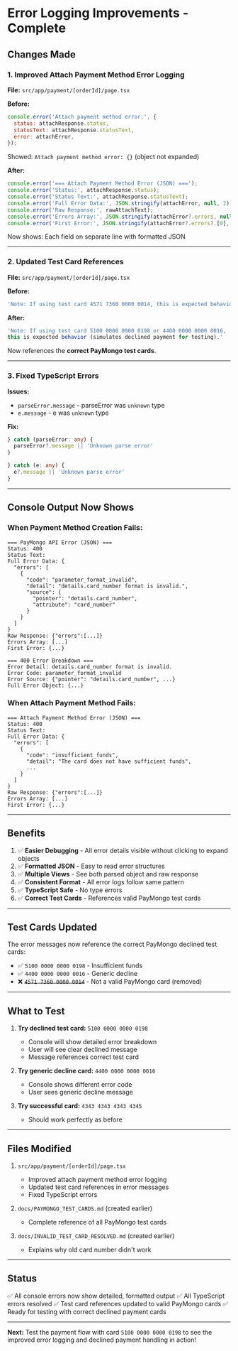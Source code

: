 # Error Logging Improvements - Complete

## Changes Made

### 1. Improved Attach Payment Method Error Logging

**File:** `src/app/payment/[orderId]/page.tsx`

**Before:**
```javascript
console.error('Attach payment method error:', {
  status: attachResponse.status,
  statusText: attachResponse.statusText,
  error: attachError,
});
```
Showed: `Attach payment method error: {}` (object not expanded)

**After:**
```javascript
console.error('=== Attach Payment Method Error (JSON) ===');
console.error('Status:', attachResponse.status);
console.error('Status Text:', attachResponse.statusText);
console.error('Full Error Data:', JSON.stringify(attachError, null, 2));
console.error('Raw Response:', rawAttachText);
console.error('Errors Array:', JSON.stringify(attachError?.errors, null, 2));
console.error('First Error:', JSON.stringify(attachError?.errors?.[0], null, 2));
```
Now shows: Each field on separate line with formatted JSON

---

### 2. Updated Test Card References

**File:** `src/app/payment/[orderId]/page.tsx`

**Before:**
```javascript
'Note: If using test card 4571 7360 0000 0014, this is expected behavior'
```

**After:**
```javascript
'Note: If using test card 5100 0000 0000 0198 or 4400 0000 0000 0016, 
this is expected behavior (simulates declined payment for testing).'
```

Now references the **correct PayMongo test cards**.

---

### 3. Fixed TypeScript Errors

**Issues:**
- `parseError.message` - parseError was `unknown` type
- `e.message` - e was `unknown` type

**Fix:**
```typescript
} catch (parseError: any) {
  parseError?.message || 'Unknown parse error'
}

} catch (e: any) {
  e?.message || 'Unknown parse error'
}
```

---

## Console Output Now Shows

### When Payment Method Creation Fails:
```
=== PayMongo API Error (JSON) ===
Status: 400
Status Text: 
Full Error Data: {
  "errors": [
    {
      "code": "parameter_format_invalid",
      "detail": "details.card_number format is invalid.",
      "source": {
        "pointer": "details.card_number",
        "attribute": "card_number"
      }
    }
  ]
}
Raw Response: {"errors":[...]}
Errors Array: [...]
First Error: {...}

=== 400 Error Breakdown ===
Error Detail: details.card_number format is invalid.
Error Code: parameter_format_invalid
Error Source: {"pointer": "details.card_number", ...}
Full Error Object: {...}
```

### When Attach Payment Method Fails:
```
=== Attach Payment Method Error (JSON) ===
Status: 400
Status Text: 
Full Error Data: {
  "errors": [
    {
      "code": "insufficient_funds",
      "detail": "The card does not have sufficient funds",
      ...
    }
  ]
}
Raw Response: {"errors":[...]}
Errors Array: [...]
First Error: {...}
```

---

## Benefits

1. ✅ **Easier Debugging** - All error details visible without clicking to expand objects
2. ✅ **Formatted JSON** - Easy to read error structures
3. ✅ **Multiple Views** - See both parsed object and raw response
4. ✅ **Consistent Format** - All error logs follow same pattern
5. ✅ **TypeScript Safe** - No type errors
6. ✅ **Correct Test Cards** - References valid PayMongo test cards

---

## Test Cards Updated

The error messages now reference the correct PayMongo declined test cards:

- ✅ `5100 0000 0000 0198` - Insufficient funds
- ✅ `4400 0000 0000 0016` - Generic decline
- ❌ ~~`4571 7360 0000 0014`~~ - Not a valid PayMongo card (removed)

---

## What to Test

1. **Try declined test card:** `5100 0000 0000 0198`
   - Console will show detailed error breakdown
   - User will see clear declined message
   - Message references correct test card

2. **Try generic decline card:** `4400 0000 0000 0016`
   - Console shows different error code
   - User sees generic decline message

3. **Try successful card:** `4343 4343 4343 4345`
   - Should work perfectly as before

---

## Files Modified

1. `src/app/payment/[orderId]/page.tsx`
   - Improved attach payment method error logging
   - Updated test card references in error messages
   - Fixed TypeScript errors

2. `docs/PAYMONGO_TEST_CARDS.md` (created earlier)
   - Complete reference of all PayMongo test cards

3. `docs/INVALID_TEST_CARD_RESOLVED.md` (created earlier)
   - Explains why old card number didn't work

---

## Status

✅ All console errors now show detailed, formatted output
✅ All TypeScript errors resolved
✅ Test card references updated to valid PayMongo cards
✅ Ready for testing with correct declined payment cards

---

**Next:** Test the payment flow with card `5100 0000 0000 0198` to see the improved error logging and declined payment handling in action!
